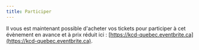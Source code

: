 ```yaml
---
title: Participer
---
```


Il vous est maintenant possible d'acheter vos tickets pour participer à cet évènement en avance et à prix réduit ici : [https://kcd-quebec.eventbrite.ca](https://kcd-quebec.eventbrite.ca).
